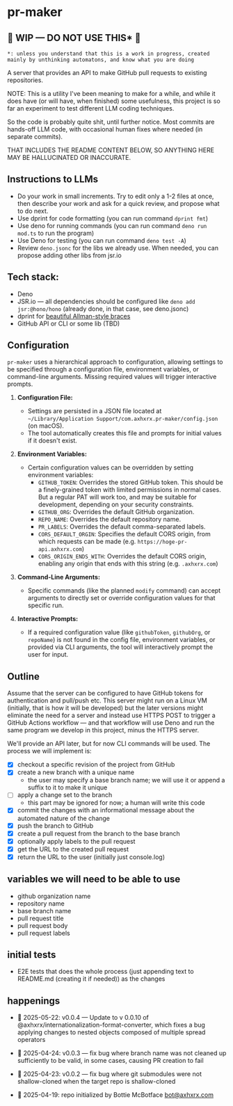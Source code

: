 # pr-maker

## 🚧 WIP — DO NOT USE THIS* 🚧

`*: unless you understand that this is a work in progress, created mainly by unthinking automatons, and know what you are doing`

A server that provides an API to make GitHub pull requests to existing repositories.

NOTE: This is a utility I've been meaning to make for a while, and while it does have (or will have, when finished) some usefulness, this project is so far an experiment to test different LLM coding techniques.

So the code is probably quite shit, until further notice. Most commits are hands-off LLM code, with occasional human fixes where needed (in separate commits).

THAT INCLUDES THE README CONTENT BELOW, SO ANYTHING HERE MAY BE HALLUCINATED OR INACCURATE.

## Instructions to LLMs
- Do your work in small increments. Try to edit only a 1-2 files at once, then describe your work and ask for a quick review, and propose what to do next.
- Use dprint for code formatting (you can run command `dprint fmt`)
- Use deno for running commands (you can run command `deno run mod.ts` to run the program)
- Use Deno for testing (you can run command `deno test -A`)
- Review `deno.jsonc` for the libs we already use. When needed, you can propose adding other libs from jsr.io

## Tech stack:
- Deno
- JSR.io — all dependencies should be configured like `deno add jsr:@hono/hono` (already done, in that case, see deno.jsonc)
- dprint for [beautiful Allman-style braces](https://jsr.io/@axhxrx/dprint-config/0.0.6/dprint.jsonc)
- GitHub API or CLI or some lib (TBD)

## Configuration

`pr-maker` uses a hierarchical approach to configuration, allowing settings to be specified through a configuration file, environment variables, or command-line arguments. Missing required values will trigger interactive prompts.

1.  **Configuration File:**
    *   Settings are persisted in a JSON file located at `~/Library/Application Support/com.axhxrx.pr-maker/config.json` (on macOS).
    *   The tool automatically creates this file and prompts for initial values if it doesn't exist.

2.  **Environment Variables:**
    *   Certain configuration values can be overridden by setting environment variables:
        *   `GITHUB_TOKEN`: Overrides the stored GitHub token. This should be a finely-grained token with limited permissions in normal cases. But a regular PAT will work too, and may be suitable for development, depending on your security constraints.
        *   `GITHUB_ORG`: Overrides the default GitHub organization.
        *   `REPO_NAME`: Overrides the default repository name.
        *   `PR_LABELS`: Overrides the default comma-separated labels.
        *   `CORS_DEFAULT_ORGIN`: Specifies the default CORS origin, from which requests can be made (e.g. `https://hoge-pr-api.axhxrx.com`)
        *   `CORS_ORIGIN_ENDS_WITH`: Overrides the default CORS origin, enabling any origin that ends with this string (e.g. `.axhxrx.com`)

3.  **Command-Line Arguments:**
    *   Specific commands (like the planned `modify` command) can accept arguments to directly set or override configuration values for that specific run.

4.  **Interactive Prompts:**
    *   If a required configuration value (like `githubToken`, `githubOrg`, or `repoName`) is not found in the config file, environment variables, or provided via CLI arguments, the tool will interactively prompt the user for input.

## Outline

Assume that the server can be configured to have GitHub tokens for authentication and pull/push etc. This server might run on a Linux VM (initially, that is how it will be developed) but the later versions might eliminate the need for a server and instead use HTTPS POST to trigger a GitHub Actions workflow — and that workflow will use Deno and run the same program we develop in this project, minus the HTTPS server.

We'll provide an API later, but for now CLI commands will be used. The process we will implement is:

- [x] checkout a specific revision of the project from GitHub
- [x] create a new branch with a unique name
  - the user may specify a base branch name; we will use it or append a suffix to it to make it unique
- [ ] apply a change set to the branch
  - this part may be ignored for now; a human will write this code
- [x] commit the changes with an informational message about the automated nature of the change
- [x] push the branch to GitHub
- [x] create a pull request from the branch to the base branch
- [x] optionally apply labels to the pull request
- [x] get the URL to the created pull request
- [x] return the URL to the user (initially just console.log)

## variables we will need to be able to use
- github organization name
- repository name
- base branch name
- pull request title
- pull request body
- pull request labels

## initial tests
- E2E tests that does the whole process (just appending text to README.md (creating it if needed)) as the changes

## happenings

- 👹 2025-05-22: v0.0.4 — Update to v 0.0.10 of @axhxrx/internationalization-format-converter, which fixes a bug applying changes to nested objects composed of multiple spread operators

- 👹 2025-04-24: v0.0.3 — fix bug where branch name was not cleaned up sufficiently to be valid, in some cases, causing PR creation to fail

- 🎅 2025-04-23: v0.0.2 — fix bug where git submodules were not shallow-cloned when the target repo is shallow-cloned

- 🤖 2025-04-19: repo initialized by Bottie McBotface bot@axhxrx.com
